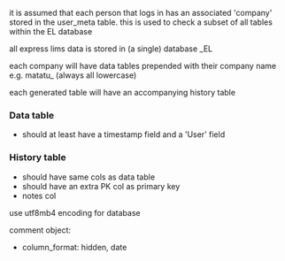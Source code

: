 it is assumed that each person that logs in has an associated 'company'
stored in the user_meta table.  this is used to check a subset of all
tables within the EL database

all express lims data is stored in (a single) database _EL

each company will have data tables prepended with their company name e.g. matatu_ (always all lowercase)

each generated table will have an accompanying history table

### Data table
- should at least have a timestamp field and a 'User' field

### History table
- should have same cols as data table
- should have an extra PK col as primary key
- notes col

use utf8mb4 encoding for database

comment object:
- column_format: hidden, date
